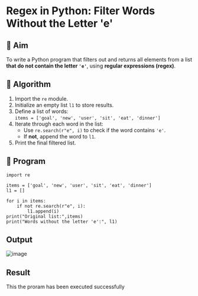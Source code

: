 # Regex in Python: Filter Words Without the Letter 'e'

## 🎯 Aim
To write a Python program that filters out and returns all elements from a list **that do not contain the letter `'e'`**, using **regular expressions (regex)**.

## 🧠 Algorithm
1. Import the `re` module.
2. Initialize an empty list `l1` to store results.
3. Define a list of words:  
   `items = ['goal', 'new', 'user', 'sit', 'eat', 'dinner']`
4. Iterate through each word in the list:
   - Use `re.search(r"e", i)` to check if the word contains `'e'`.
   - If **not**, append the word to `l1`.
5. Print the final filtered list.

## 🧾 Program
```
import re

items = ['goal', 'new', 'user', 'sit', 'eat', 'dinner']
l1 = []

for i in items:
    if not re.search(r"e", i):
        l1.append(i)
print("Original list:",items)
print("Words without the letter 'e':", l1)

```
## Output
![image](https://github.com/user-attachments/assets/6ff70b80-f223-4a57-9a91-8797e555e19b)

## Result
This the proram has been executed successfully
